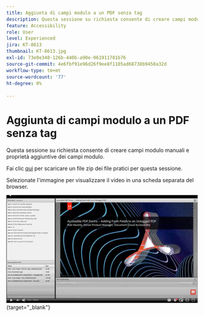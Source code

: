 ```yaml
---
title: Aggiunta di campi modulo a un PDF senza tag
description: Questa sessione su richiesta consente di creare campi modulo manuali e proprietà aggiuntive dei campi modulo.
feature: Accessibility
role: User
level: Experienced
jira: KT-8613
thumbnail: KT-8613.jpg
exl-id: 73e0e348-126b-440b-a90e-061911781b76
source-git-commit: 4e6fbf91e96d26f9ee8f1105ad68738b9450a32d
workflow-type: tm+mt
source-wordcount: '77'
ht-degree: 0%

---
```


# Aggiunta di campi modulo a un PDF senza tag

Questa sessione su richiesta consente di creare campi modulo manuali e proprietà aggiuntive dei campi modulo.

Fai clic [qui](../assets/accessibilitysession6.zip) per scaricare un file zip dei file pratici per questa sessione.

Selezionate l&#39;immagine per visualizzare il video in una scheda separata del browser.

[![Video della sessione 6](../assets/Accessibilitysession6_YT.png)](https://youtu.be/xh4pJQiY0nw){target="_blank"}
